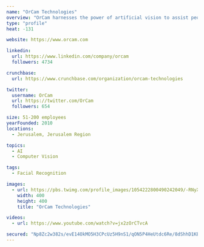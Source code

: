 ```yaml
---
name: "OrCam Technologies"
overview: "OrCam harnesses the power of artificial vision to assist people who are visually impaired. OrCam has created a technologically advanced device unique in its ability to provide visual aid through a discreet wearable platform and simple easy-to-use interface which serves to enhance the daily lives of people with vision loss. OrCam gives independence."
type: "profile"
heat: -131

website: https://www.orcam.com

linkedin:
  url: https://www.linkedin.com/company/orcam
  followers: 4734

crunchbase:
  url: https://www.crunchbase.com/organization/orcam-technologies

twitter:
  username: OrCam
  url: https://twitter.com/OrCam
  followers: 654

size: 51-200 employees
yearFounded: 2010
locations:
  - Jerusalem, Jerusalem Region

topics:
  - AI
  - Computer Vision

tags:
  - Facial Recognition

images:
  - url: https://pbs.twimg.com/profile_images/1054222800490242049/-RNyXTDV_400x400.jpg
    width: 400
    height: 400
    title: "OrCam Technologies"

videos:
  - url: https://www.youtube.com/watch?v=jx2zOrCTvcA

secured: "Np8Zc2w382s/evE14OkMO5H3CPcUz5H9nS1/qON5P4HeUtdc6Re/8dShhD1KB67q/hQRRc3fUTtPY9M3NVTuZi8dam3JQYLVfXtoYFJk1nFAUM/RDbz9BtLVqPh3IpTYUboYVbMvo17MztIWpudQAdZs+ow7hh2TvnvmPCivXAblBMCWFM9tI9gNAGe7cdvnvF44wouX0nCGwC7aQKSydfJtdUlKnr5rdeSTFLyoUKxe+gHcu4EDgejzDl0HY4B0WOQZGtSjH4Ue85bsYFnqqFMHtiDd4uhR+Cpe9hchr8X18/7iPhbYYlB5uchRipg/;WuEMW689UylRmsqD+3vjIw=="
---
```


